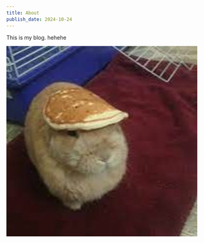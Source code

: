 ```yaml
---
title: About
publish_date: 2024-10-24
---
```


This is my blog. hehehe

![An image of a bunny with a pancake on its head](./public/ava.jpg)
